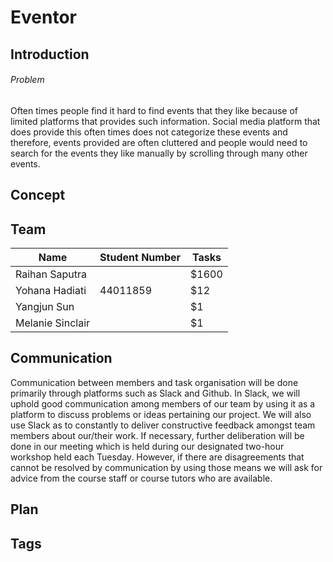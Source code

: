 <h1>Eventor</h1>

<h2>Introduction</h2>

<h6>Problem</h6>
Often times people find it hard to find events that they like because of limited platforms that provides such information. Social media platform that does provide this often times does not categorize these events and therefore, events provided are often cluttered and people would need to search for the events they like manually by scrolling through many other events.

<h2>Concept</h2>

<h2>Team</h2>


| Name          | Student Number         | Tasks  |
| ------------- |------------------------| -------|
| Raihan Saputra      |           | $1600 |
| Yohana Hadiati     | 44011859    |   $12 |
| Yangjun Sun |     |    $1 |
| Melanie Sinclair |      |    $1 |


<h2>Communication</h2>

Communication between members and task organisation will be done primarily through platforms such as Slack and Github. In Slack, we will uphold good communication among members of our team by using it as a platform to discuss problems or ideas pertaining our project. We will also use Slack as to constantly to deliver constructive feedback amongst team members about our/their work. If necessary, further deliberation will be done in our meeting which is held during our designated two-hour workshop held each Tuesday. However, if there are disagreements that cannot be resolved by communication by using those means we will ask for advice from the course staff or course tutors who are available.

<h2>Plan</h2>

<h2>Tags</h2> 
